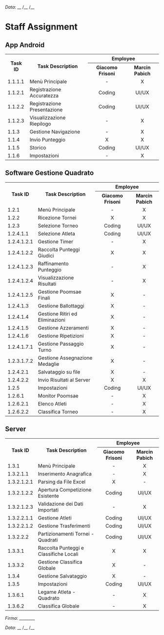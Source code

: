 *Data*: __ /__ /__

# Staff Assignment

## App Android
<table>
  <tr>
    <th rowspan="2">Task ID</th>
    <th rowspan="2">Task Description</th>
    <th colspan="2">Employee</th>
  </tr>
  <tr>
    <th>Giacomo Frisoni</th>
    <th>Marcin Pabich</th>
  </tr>
  <tr>
    <td>1.1.1.1</td>
    <td>Menù Principale</td>
    <td align="center">-</td>
    <td align="center">X</td>
  </tr>
  <tr>
    <td>1.1.2.1</td>
    <td>Registrazione Accuratezza</td>
    <td align="center">Coding</td>
    <td align="center">UI/UX</td>
  </tr>
  <tr>
    <td>1.1.2.2</td>
    <td>Registrazione Presentazione</td>
    <td align="center">Coding</td>
    <td align="center">UI/UX</td>
  </tr>
  <tr>
    <td>1.1.2.3</td>
    <td>Visualizzazione Riepilogo</td>
    <td align="center">-</td>
    <td align="center">X</td>
  </tr>
  <tr>
    <td>1.1.3</td>
    <td>Gestione Navigazione</td>
    <td align="center">-</td>
    <td align="center">X</td>
  </tr>
  <tr>
    <td>1.1.4</td>
    <td>Invio Punteggio</td>
    <td align="center">X</td>
    <td align="center">X</td>
  </tr>
  <tr>
    <td>1.1.5</td>
    <td>Storico</td>
    <td align="center">Coding</td>
    <td align="center">UI/UX</td>
  </tr>
  <tr>
    <td>1.1.6</td>
    <td>Impostazioni</td>
    <td align="center">-</td>
    <td align="center">X</td>
  </tr>
</table>

## Software Gestione Quadrato
<table>
  <tr>
    <th rowspan="2">Task ID</th>
    <th rowspan="2">Task Description</th>
    <th colspan="2">Employee</th>
  </tr>
  <tr>
    <th>Giacomo Frisoni</th>
    <th>Marcin Pabich</th>
  </tr>
  <tr>
    <td>1.2.1</td>
    <td>Menù Principale</td>
    <td align="center">-</td>
    <td align="center">X</td>
  </tr>
  <tr>
    <td>1.2.2</td>
    <td>Ricezione Tornei</td>
    <td align="center">X</td>
    <td align="center">X</td>
  </tr>
  <tr>
    <td>1.2.3</td>
    <td>Selezione Torneo</td>
    <td align="center">Coding</td>
    <td align="center">UI/UX</td>
  </tr>
  <tr>
    <td>1.2.4.1.1</td>
    <td>Selezione Atleta</td>
    <td align="center">Coding</td>
    <td align="center">UI/UX</td>
  </tr>
  <tr>
    <td>1.2.4.1.2.1</td>
    <td>Gestione Timer</td>
    <td align="center">-</td>
    <td align="center">X</td>
  </tr>
  <tr>
    <td>1.2.4.1.2.2</td>
    <td>Raccolta Punteggi Giudici</td>
    <td align="center">X</td>
    <td align="center">X</td>
  </tr>
  <tr>
    <td>1.2.4.1.2.3</td>
    <td>Raffinamento Punteggio</td>
    <td align="center">-</td>
    <td align="center">X</td>
  </tr>
  <tr>
    <td>1.2.4.1.2.4</td>
    <td>Visualizzazione Risultati</td>
    <td align="center">-</td>
    <td align="center">X</td>
  </tr>
  <tr>
    <td>1.2.4.1.2.5</td>
    <td>Gestione Poomsae Finali</td>
    <td align="center">X</td>
    <td align="center">-</td>
  </tr>
  <tr>
    <td>1.2.4.1.3</td>
    <td>Gestione Ballottaggi</td>
    <td align="center">X</td>
    <td align="center">-</td>
  </tr>
  <tr>
    <td>1.2.4.1.4</td>
    <td>Gestione Ritiri ed Eliminazioni</td>
    <td align="center">X</td>
    <td align="center">-</td>
  </tr>
  <tr>
    <td>1.2.4.1.5</td>
    <td>Gestione Azzeramenti</td>
    <td align="center">X</td>
    <td align="center">-</td>
  </tr>
  <tr>
    <td>1.2.4.1.6</td>
    <td>Gestione Ripetizioni</td>
    <td align="center">X</td>
    <td align="center">-</td>
  </tr>
  <tr>
    <td>1.2.4.1.7.1</td>
    <td>Gestione Passaggio Turno</td>
    <td align="center">X</td>
    <td align="center">-</td>
  </tr>
  <tr>
    <td>1.2.3.1.7.2</td>
    <td>Gestione Assegnazione Medaglie</td>
    <td align="center">X</td>
    <td align="center">-</td>
  </tr>
  <tr>
    <td>1.2.4.2.1</td>
    <td>Salvataggio su file</td>
    <td align="center">X</td>
    <td align="center">-</td>
  </tr>
  <tr>
    <td>1.2.4.2.2</td>
    <td>Invio Risultati al Server</td>
    <td align="center">X</td>
    <td align="center">X</td>
  </tr>
  <tr>
    <td>1.2.5</td>
    <td>Impostazioni</td>
    <td align="center">Coding</td>
    <td align="center">UI/UX</td>
  </tr>
  <tr>
    <td>1.2.6.1</td>
    <td>Monitor Poomsae</td>
    <td align="center">-</td>
    <td align="center">X</td>
  </tr>
  <tr>
    <td>1.2.6.2.1</td>
    <td>Elenco Atleti</td>
    <td align="center">-</td>
    <td align="center">X</td>
  </tr>
  <tr>
    <td>1.2.6.2.2</td>
    <td>Classifica Torneo</td>
    <td align="center">-</td>
    <td align="center">X</td>
  </tr>
</table>

## Server

<table>
  <tr>
    <th rowspan="2">Task ID</th>
    <th rowspan="2">Task Description</th>
    <th colspan="2">Employee</th>
  </tr>
  <tr>
    <th>Giacomo Frisoni</th>
    <th>Marcin Pabich</th>
  </tr>
  <tr>
    <td>1.3.1</td>
    <td>Menù Principale</td>
    <td align="center">-</td>
    <td align="center">X</td>
  </tr>
  <tr>
    <td>1.3.2.1.1</td>
    <td>Inserimento Anagrafica</td>
    <td align="center">-</td>
    <td align="center">X</td>
  </tr>
  <tr>
    <td>1.3.2.1.2.1</td>
    <td>Parsing da File Excel</td>
    <td align="center">X</td>
    <td align="center">-</td>
  </tr>
  <tr>
    <td>1.3.2.1.2.2</td>
    <td>Apertura Competizione Esistente</td>
    <td align="center">Coding</td>
    <td align="center">UI/UX</td>
  </tr>
  <tr>
    <td>1.3.2.1.2.3</td>
    <td>Validazione dei Dati Importati</td>
    <td align="center">-</td>
    <td align="center">X</td>
  </tr>
  <tr>
    <td>1.3.2.2.1.1</td>
    <td>Gestione Atleti</td>
    <td align="center">Coding</td>
    <td align="center">UI/UX</td>
  </tr>
  <tr>
    <td>1.3.2.2.1.2</td>
    <td>Gestione Trasferimenti</td>
    <td align="center">Coding</td>
    <td align="center">UI/UX</td>
  </tr>
  <tr>
    <td>1.3.2.2.2</td>
    <td>Partizionamenti Tornei - Quadrati</td>
    <td align="center">Coding</td>
    <td align="center">UI/UX</td>
  </tr>
  <tr>
    <td>1.3.3.1</td>
    <td>Raccolta Punteggi e Classifiche Locali</td>
    <td align="center">X</td>
    <td align="center">X</td>
  </tr>
  <tr>
    <td>1.3.3.2</td>
    <td>Gestione Classifica Globale</td>
    <td align="center">X</td>
    <td align="center">-</td>
  </tr>
  <tr>
    <td>1.3.4</td>
    <td>Gestione Salvataggio</td>
    <td align="center">X</td>
    <td align="center">-</td>
  </tr>
  <tr>
    <td>1.3.5</td>
    <td>Impostazioni</td>
    <td align="center">Coding</td>
    <td align="center">UI/UX</td>
  </tr>
  <tr>
    <td>1.3.6.1</td>
    <td>Legame Atleta - Quadrato</td>
    <td align="center">-</td>
    <td align="center">X</td>
  </tr>
  <tr>
    <td>1.3.6.2</td>
    <td>Classifica Globale</td>
    <td align="center">-</td>
    <td align="center">X</td>
  </tr>
</table>

*Firma*: ________

*Data*: __ /__ /__